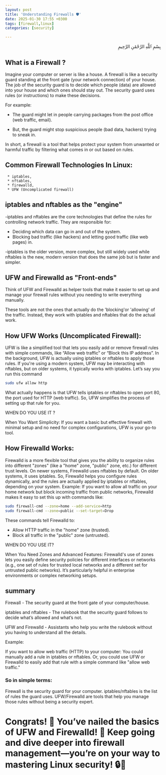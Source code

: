 ```yaml
---
layout: post
title: 'Understanding Firewalls 🛡️'
date: 2025-01-30 17:55 +0300
tags: [firewall,linux]
categories: [security]

---
```


 <p dir="rtl">بِسْمِ ٱللَّهِ الرَّحْمَٰنِ الرَّحِيمِ</p>

## What is a Firewall ?

Imagine your computer or server is like a house. A firewall is like a security guard standing at the front gate (your network connection) of your house. The job of the security guard is to decide which people (data) are allowed into your house and which ones should stay out. The security guard uses rules (or instructions) to make these decisions.

For example:

  * The guard might let in people carrying packages from the post office (web traffic, email).
  
  * But, the guard might stop suspicious people (bad data, hackers) trying to sneak in.

  In short, a firewall is a tool that helps protect your system from unwanted or harmful traffic by filtering what comes in or out based on rules.


## Common Firewall Technologies In Linux:

     * iptables,
     * nftables,
     * firewalld,
     * UFW (Uncomplicated firewall)


## iptables and nftables as the "engine"   

 -iptables and nftables are the core technologies that define the rules for controlling network traffic. They are responsible for:
   * Deciding which data can go in and out of the system.
   * Blocking bad traffic (like hackers) and letting good traffic (like web pages) in.


  -iptables is the older version, more complex, but still widely used while nftables is the new, modern version that does the same job but is faster and  simpler.


## UFW and Firewalld as "Front-ends"

Think of UFW and Firewalld as helper tools that make it easier to set up and manage your firewall rules without 
you needing to write everything manually.

These tools are not the ones that actually do the 'blocking'or 'allowing' of the traffic. Instead, they work with iptables and nftables that do the actual work.


##  How UFW Works (Uncomplicated Firewall):
 UFW is like a simplified tool that lets you easily add or remove firewall rules with simple commands, like “Allow web traffic” or “Block this IP address”.
 In the background, UFW is actually using iptables or nftables to apply those rules. If you're using a modern system, UFW may be interacting with nftables, but on older systems, it typically works with iptables.
 Let’s say you run this command 

 ```bash
 sudo ufw allow http
 ```
 What actually happens is that UFW tells iptables or nftables to open port 80, the port used for HTTP (web traffic). So, UFW simplifies the process of setting up that rule for you.

 WHEN DO YOU USE IT ?

 When You Want Simplicity:
If you want a basic but effective firewall with minimal setup and no need for complex configurations, UFW is your go-to tool.


##  How Firewalld Works:
Firewalld is a more flexible tool that gives you the ability to organize rules into different "zones" (like a "home" zone, "public" zone, etc.) for different trust levels.
On newer systems, Firewalld uses nftables by default. On older systems, it uses iptables.
So, Firewalld helps you configure rules dynamically, and the rules are actually applied by iptables or nftables, depending on your system.
Example: If you want to allow all traffic on your home network but block incoming traffic from public networks, Firewalld makes it easy to set this up with commands like:

```bash
sudo firewall-cmd --zone=home --add-service=http
sudo firewall-cmd --zone=public --set-target=Drop
```

These commands tell Firewalld to:
* Allow HTTP traffic in the "home" zone (trusted).
* Block all traffic in the "public" zone (untrusted).

WHEN DO YOU USE IT?

When You Need Zones and Advanced Features:
Firewalld's use of zones lets you easily define security policies for different interfaces or networks (e.g., one set of rules for trusted local networks and a different set for untrusted public networks). It’s particularly helpful in enterprise environments or complex networking setups.


## summary
Firewall - The security guard at the front gate of your computer/house.

iptables and nftables - The rulebook that the security guard follows to decide what’s allowed and what’s not.

UFW and Firewalld - Assistants who help you write the rulebook without you having to understand all the details.

Example:

If you want to allow web traffic (HTTP) to your computer:
You could manually add a rule in iptables or nftables.
Or, you could use UFW or Firewalld to easily add that rule with a simple command like "allow web traffic."

### So in simple terms:

Firewall is the security guard for your computer.
iptables/nftables is the list of rules the guard uses.
UFW/Firewalld are tools that help you manage those rules without being a security expert.

# Congrats! 🎉 You’ve nailed the basics of UFW and Firewalld! 🚀 Keep going and dive deeper into firewall management—you’re on your way to mastering Linux security! 🔒💪